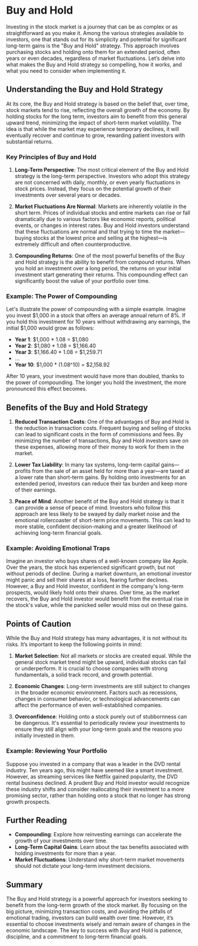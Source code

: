 # Buy and Hold

Investing in the stock market is a journey that can be as complex or as straightforward as you make it. Among the various strategies available to investors, one that stands out for its simplicity and potential for significant long-term gains is the "Buy and Hold" strategy. This approach involves purchasing stocks and holding onto them for an extended period, often years or even decades, regardless of market fluctuations. Let’s delve into what makes the Buy and Hold strategy so compelling, how it works, and what you need to consider when implementing it.

## Understanding the Buy and Hold Strategy

At its core, the Buy and Hold strategy is based on the belief that, over time, stock markets tend to rise, reflecting the overall growth of the economy. By holding stocks for the long term, investors aim to benefit from this general upward trend, minimizing the impact of short-term market volatility. The idea is that while the market may experience temporary declines, it will eventually recover and continue to grow, rewarding patient investors with substantial returns.

### Key Principles of Buy and Hold

1. **Long-Term Perspective**: The most critical element of the Buy and Hold strategy is the long-term perspective. Investors who adopt this strategy are not concerned with daily, monthly, or even yearly fluctuations in stock prices. Instead, they focus on the potential growth of their investments over several years or decades.

2. **Market Fluctuations Are Normal**: Markets are inherently volatile in the short term. Prices of individual stocks and entire markets can rise or fall dramatically due to various factors like economic reports, political events, or changes in interest rates. Buy and Hold investors understand that these fluctuations are normal and that trying to time the market—buying stocks at the lowest price and selling at the highest—is extremely difficult and often counterproductive.

3. **Compounding Returns**: One of the most powerful benefits of the Buy and Hold strategy is the ability to benefit from compound returns. When you hold an investment over a long period, the returns on your initial investment start generating their returns. This compounding effect can significantly boost the value of your portfolio over time.

### Example: The Power of Compounding

Let's illustrate the power of compounding with a simple example. Imagine you invest $1,000 in a stock that offers an average annual return of 8%. If you hold this investment for 10 years without withdrawing any earnings, the initial $1,000 would grow as follows:

- **Year 1**: $1,000 * 1.08 = $1,080
- **Year 2**: $1,080 * 1.08 = $1,166.40
- **Year 3**: $1,166.40 * 1.08 = $1,259.71
- ...
- **Year 10**: $1,000 * (1.08^10) = $2,158.92

After 10 years, your investment would have more than doubled, thanks to the power of compounding. The longer you hold the investment, the more pronounced this effect becomes.

## Benefits of the Buy and Hold Strategy

1. **Reduced Transaction Costs**: One of the advantages of Buy and Hold is the reduction in transaction costs. Frequent buying and selling of stocks can lead to significant costs in the form of commissions and fees. By minimizing the number of transactions, Buy and Hold investors save on these expenses, allowing more of their money to work for them in the market.

2. **Lower Tax Liability**: In many tax systems, long-term capital gains—profits from the sale of an asset held for more than a year—are taxed at a lower rate than short-term gains. By holding onto investments for an extended period, investors can reduce their tax burden and keep more of their earnings.

3. **Peace of Mind**: Another benefit of the Buy and Hold strategy is that it can provide a sense of peace of mind. Investors who follow this approach are less likely to be swayed by daily market noise and the emotional rollercoaster of short-term price movements. This can lead to more stable, confident decision-making and a greater likelihood of achieving long-term financial goals.

### Example: Avoiding Emotional Traps

Imagine an investor who buys shares of a well-known company like Apple. Over the years, the stock has experienced significant growth, but not without periods of decline. During a market downturn, an emotional investor might panic and sell their shares at a loss, fearing further declines. However, a Buy and Hold investor, confident in the company's long-term prospects, would likely hold onto their shares. Over time, as the market recovers, the Buy and Hold investor would benefit from the eventual rise in the stock's value, while the panicked seller would miss out on these gains.

## Points of Caution

While the Buy and Hold strategy has many advantages, it is not without its risks. It’s important to keep the following points in mind:

1. **Market Selection**: Not all markets or stocks are created equal. While the general stock market trend might be upward, individual stocks can fail or underperform. It is crucial to choose companies with strong fundamentals, a solid track record, and growth potential.

2. **Economic Changes**: Long-term investments are still subject to changes in the broader economic environment. Factors such as recessions, changes in consumer behavior, or technological advancements can affect the performance of even well-established companies.

3. **Overconfidence**: Holding onto a stock purely out of stubbornness can be dangerous. It's essential to periodically review your investments to ensure they still align with your long-term goals and the reasons you initially invested in them.

### Example: Reviewing Your Portfolio

Suppose you invested in a company that was a leader in the DVD rental industry. Ten years ago, this might have seemed like a smart investment. However, as streaming services like Netflix gained popularity, the DVD rental business declined. A prudent Buy and Hold investor would recognize these industry shifts and consider reallocating their investment to a more promising sector, rather than holding onto a stock that no longer has strong growth prospects.

## Further Reading

- **Compounding**: Explore how reinvesting earnings can accelerate the growth of your investments over time.
- **Long-Term Capital Gains**: Learn about the tax benefits associated with holding investments for more than a year.
- **Market Fluctuations**: Understand why short-term market movements should not dictate your long-term investment decisions.

## Summary

The Buy and Hold strategy is a powerful approach for investors seeking to benefit from the long-term growth of the stock market. By focusing on the big picture, minimizing transaction costs, and avoiding the pitfalls of emotional trading, investors can build wealth over time. However, it’s essential to choose investments wisely and remain aware of changes in the economic landscape. The key to success with Buy and Hold is patience, discipline, and a commitment to long-term financial goals.